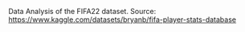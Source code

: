 Data Analysis of the FIFA22 dataset.
Source: https://www.kaggle.com/datasets/bryanb/fifa-player-stats-database
